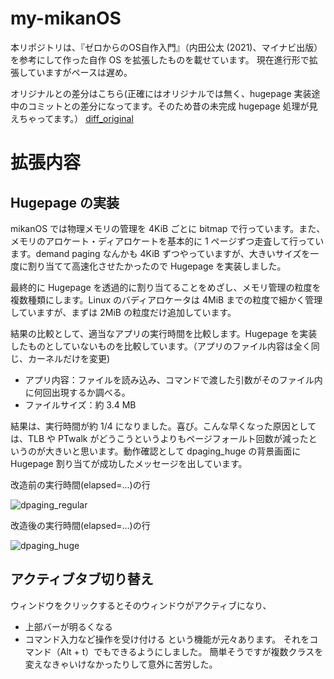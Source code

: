 # my-mikanOS
本リポジトリは、『ゼロからのOS自作入門』（内田公太 (2021)、マイナビ出版）を参考にして作った自作 OS を拡張したものを載せています。
現在進行形で拡張していますがペースは遅め。

オリジナルとの差分はこちら(正確にはオリジナルでは無く、hugepage 実装途中のコミットとの差分になってます。そのため昔の未完成 hugepage 処理が見えちゃってます。）
[diff_original](https://github.com/kkk1731/my-mikanOS/commit/bd641a88ddd68bfc7f88b2a90083a89b1a58a4fb#diff-0d6c189bc4fc1bce5a92f744d27cae3313d2f264c04e202c78941e7c33eade9f)

# 拡張内容
## Hugepage の実装
mikanOS では物理メモリの管理を 4KiB ごとに bitmap で行っています。また、メモリのアロケート・ディアロケートを基本的に 1 ページずつ走査して行っています。demand paging なんかも 4KiB ずつやっていますが、大きいサイズを一度に割り当てて高速化させたかったので Hugepage を実装しました。

最終的に Hugepage を透過的に割り当てることをめざし、メモリ管理の粒度を複数種類にします。Linux のバディアロケータは 4MiB までの粒度で細かく管理していますが、まずは 2MiB の粒度だけ追加しています。

結果の比較として、適当なアプリの実行時間を比較します。Hugepage を実装したものとしていないものを比較しています。（アプリのファイル内容は全く同じ、カーネルだけを変更)
- アプリ内容：ファイルを読み込み、コマンドで渡した引数がそのファイル内に何回出現するか調べる。
- ファイルサイズ：約 3.4 MB

結果は、実行時間が約 1/4 になりました。喜び。こんな早くなった原因としては、TLB や PTwalk がどうこうというよりもページフォールト回数が減ったというのが大きいと思います。動作確認として dpaging_huge の背景画面に Hugepage 割り当てが成功したメッセージを出しています。


改造前の実行時間(elapsed=...)の行

![dpaging_regular](https://user-images.githubusercontent.com/73451469/213874622-9c6dd258-39ff-4f27-bd58-30703624080c.png)

改造後の実行時間(elapsed=...)の行

![dpaging_huge](https://user-images.githubusercontent.com/73451469/213874552-eb1b1bf0-5ec7-4666-ac92-8cca86829ce5.png)

## アクティブタブ切り替え
ウィンドウをクリックするとそのウィンドウがアクティブになり、
- 上部バーが明るくなる
- コマンド入力など操作を受け付ける
という機能が元々あります。
それをコマンド（Alt + t）でもできるようにしました。
簡単そうですが複数クラスを変えなきゃいけなかったりして意外に苦労した。
